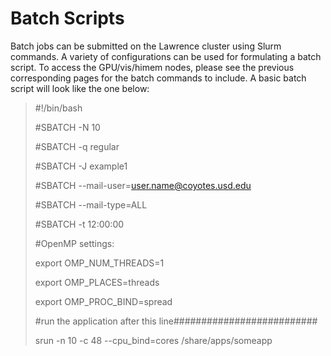 # Batch Scripts

Batch jobs can be submitted on the Lawrence cluster using Slurm commands. A variety of configurations can be used for formulating a batch script. To access the GPU/vis/himem nodes, please see the previous corresponding pages for the batch commands to include. A basic batch script will look like the one below:

> \#!/bin/bash
>
> \#SBATCH -N 10
>
> \#SBATCH -q regular
>
> \#SBATCH -J example1
>
> \#SBATCH --mail-user=user.name@coyotes.usd.edu
>
> \#SBATCH --mail-type=ALL
>
> \#SBATCH -t 12:00:00
>
> \#OpenMP settings:
>
> export OMP\_NUM\_THREADS=1
>
> export OMP\_PLACES=threads
>
> export OMP\_PROC\_BIND=spread
>
>
>
> \#run the application after this line\#\#\#\#\#\#\#\#\#\#\#\#\#\#\#\#\#\#\#\#\#\#\#\#\#\#
>
> srun -n 10 -c 48 --cpu\_bind=cores /share/apps/someapp



